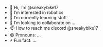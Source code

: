- 👋 Hi, I’m @sneakybike17
- 👀 I’m interested in robotics
- 🌱 I’m currently learning stuff
- 💞️ I’m looking to collaborate on ...
- 📫 How to reach me discord @sneakybike17
- 😄 Pronouns: ...
- ⚡ Fun fact: ...

<!---
sneakyrobo17/sneakyrobo17 is a ✨ special ✨ repository because its `README.md` (this file) appears on your GitHub profile.
You can click the Preview link to take a look at your changes.
--->

